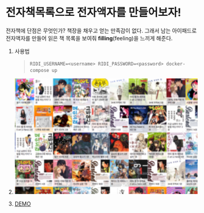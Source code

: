 # 전자책목록으로 전자액자를 만들어보자!

전자책에 단점은 무엇인가? 책장을 채우고 얻는 만족감이 없다. 그래서
남는 아이패드로 전자액자를 만들어 읽은 책 목록을 보여줘  **filling**(feeling)을 느끼게 해준다.

1. 사용법

   > `RIDI_USERNAME=<username> RIDI_PASSWORD=<password> docker-compose up`

2. ![](public/screenshot.png)

3. [DEMO](http://park9eon.com/ridi-library)